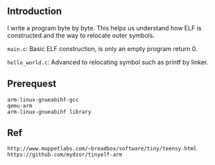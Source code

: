 ## Introduction
  I write a program byte by byte. 
  This helps us understand how ELF is constructed and the way to relocate outer symbols.

  `main.c`: Basic ELF construction, is only an empty program return 0.
  
  `hello_world.c`: Advanced to relocating symbol such as printf by linker.  

## Prerequest                                                                                                   
	arm-linux-gnueabihf-gcc
	qemu-arm
	arm-linux-gnueabihf library

## Ref
	http://www.muppetlabs.com/~breadbox/software/tiny/teensy.html
	https://github.com/mydzor/tinyelf-arm
